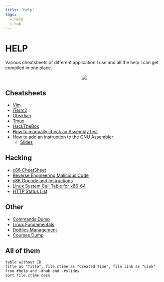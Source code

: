 ```yaml
---
title: "Help"
tags:
  - help
  - hub
---
```


# HELP

Various cheatsheets of different application I use and all the help I can get compiled in one place.

<center><img src="https://c.tenor.com/_h_1fcwEkHYAAAAC/studying-windy.gif"></center>

## Cheatsheets
- [Vim](notes/vim-cheatsheet.md)
- [iTerm2](notes/iterm2-cheatsheet.md)
- [Obsidian](notes/obsidian-cheatsheet.md)
- [Tmux](notes/tmux-cheatsheet.md)
- [HackTheBox](notes/hackthebox.md)
- [How to manually check an Assembly test](notes/how-to-manually-check-as-test.md)
- [How to add an instruction to the GNU Assembler](notes/how-to-add-instructions-to-as.md)
    - [Slides](notes/how-to-add-instructions-to-as-slides.md)

## Hacking
- [x86 CheatSheet](https://trailofbits.github.io/ctf/vulnerabilities/references/X86_Win32_Reverse_Engineering_Cheat_Sheet.pdf)
- [Reverse Engineering Malicious Code](https://zeltser.com/media/docs/reverse-engineering-malicious-code-tips.pdf)
- [x86 Opcode and Instructions](http://ref.x86asm.net/coder64.html#x02)
- [Linux System Call Table for x86-64](https://blog.rchapman.org/posts/Linux_System_Call_Table_for_x86_64/)
- [HTTP Status List](https://en.wikipedia.org/wiki/List_of_HTTP_status_codes#3xx_redirection)

## Other
- [Commands Dump](notes/useful-commands-dump.md)
- [Linux Fundamentals](notes/linux-fundamentals.md)
- [Dotfiles Management](notes/dotfile-management.md)
- [Courses Dump](notes/courses-dump.md)

## All of them
```dataview
table without ID
title as "Title", file.ctime as "Created Time", file.link as "Link"
from #help and -#hub and -#slides
sort file.ctime desc
```